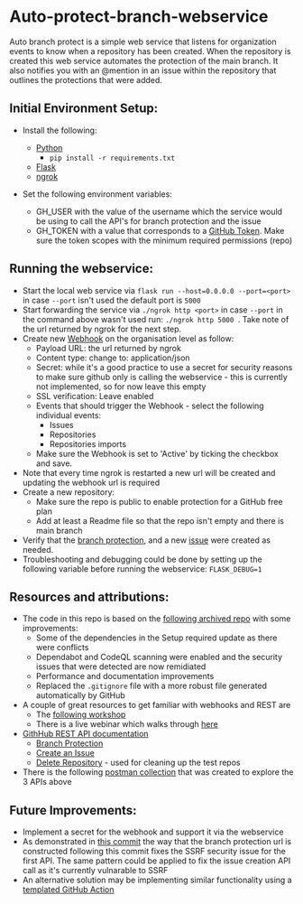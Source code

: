 # Auto-protect-branch-webservice

Auto branch protect is a simple web service that listens for organization events to know when a repository has been created. 
When the repository is created this web service automates the protection of the main branch. It also notifies you with an @mention in an issue within the repository that outlines the protections that were added.

## Initial Environment Setup:
- Install the following:
    - [Python](https://www.python.org/downloads/)
        - `pip install -r requirements.txt`
    - [Flask](https://flask.palletsprojects.com/en/2.2.x/installation/)
    - [ngrok](https://ngrok.com/download)

- Set the following environment variables:
    - GH_USER with the value of the username which the service would be using to call the API's for branch protection and the issue
    - GH_TOKEN  with a value that corresponds to a [GitHub Token](https://docs.github.com/en/authentication/keeping-your-account-and-data-secure/creating-a-personal-access-token).
Make sure the token scopes with the minimum required permissions (repo)



## Running the webservice:
- Start the local web service via `flask run --host=0.0.0.0 --port=<port>` in case `--port` isn't used the default port is `5000`
- Start forwarding the service via `./ngrok http <port>` in case `--port` in the command above wasn't used run: `./ngrok http 5000 `. Take note of the url returned by ngrok for the next step.
- Create new [Webhook](https://docs.github.com/en/developers/webhooks-and-events/webhooks/about-webhooks) on the organisation level as follow:
    - Payload URL: the url returned by ngrok
    - Content type: change to: application/json
    - Secret: while it's a good practice to use a secret for security reasons to make sure github only is calling the webservice - this is currently not implemented, so for now leave this empty
    - SSL verification: Leave enabled
    - Events that should trigger the Webhook - select the following individual events:
        - Issues
        - Repositories
        - Repositories imports
    - Make sure the Webhook is set to 'Active' by ticking the checkbox and save.
- Note that every time ngrok is restarted a new url will be created and updating the webhook url is required
- Create a new repository:
    - Make sure the repo is public to enable protection for a GitHub free plan
    - Add at least a Readme file so that the repo isn't empty and there is main branch
- Verify that the [branch protection](https://docs.github.com/en/repositories/configuring-branches-and-merges-in-your-repository/defining-the-mergeability-of-pull-requests/managing-a-branch-protection-rule), and a new [issue](https://docs.github.com/en/issues/tracking-your-work-with-issues/about-issues) were created as needed.
- Troubleshooting and debugging could be done by setting up the following variable before running the webservice: `FLASK_DEBUG=1`

## Resources and attributions:
- The code in this repo is based on the [following archived repo](https://github.com/zkoppert/Auto-branch-protect/blob/main/README.md) with some improvements:
    - Some of the dependencies in the Setup required update as there were conflicts
    - Dependabot and CodeQL scanning were enabled and the security issues that were detected are now remidiated
    - Performance and documentation improvements
    - Replaced the `.gitignore` file with a more robust file generated automatically by GitHub
- A couple of great resources to get familiar with webhooks and REST are
    - The [following workshop](https://github.com/githubsatelliteworkshops/webhooks-with-rest)
    - There is a live webinar which walks through [here](https://www.youtube.com/watch?v=wcxOJq9YemE)
- [GithHub REST API documentation](https://docs.github.com/en/rest?apiVersion=2022-11-28)
    - [Branch Protection](https://docs.github.com/en/rest/branches/branch-protection?apiVersion=2022-11-28)
    - [Create an Issue](https://docs.github.com/en/rest/issues/issues?apiVersion=2022-11-28#create-an-issue)
    - [Delete Repository](https://docs.github.com/en/rest/issues/issues?apiVersion=2022-11-28#create-an-issue) - used for cleaning up the test repos
- There is the following [postman collection](https://github.com/nir-gh-explore/GH-PostmanCollection) that was created to explore the 3 APIs above

## Future Improvements:
- Implement a secret for the webhook and support it via the webservice
- As demonstrated in [this commit](https://github.com/nir-gh-explore/auto-protect-branch-webservice/commit/c422b305c6c7764a0b0b6a650acddfe91ca8bcf5) the way that the branch protection url is constructed following this commit fixes the SSRF security issue for the first API. The same pattern could be applied to fix the issue creation API call as it's currently vulnarable to SSRF
- An alternative solution may be implementing similar functionality using a [templated GitHub Action](https://github.com/orgs/community/discussions/25748)
